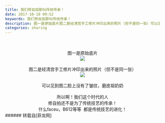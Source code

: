 ```yaml
---
title: 我们修自拍那叫传统传承！
date: 2017-10-10 09:52
keywords: 我们修自拍那叫传统传承！
description: 图一是原始底片图二是经清宫手工修片冲印出来的照片（但不是同一张）可以见到图二脸上没有了皱纹，磨皮祖奶奶所以啊！我们这个时代的人修自拍还不是为了传统技艺的传承！什么faceu，B612等等  都是传统技艺的进化！
categories: sharing
---
```

<td class="t_f" id="postmessage_921683">

<br/>
<br/>
<div align="center">图一是原始底片<br/>

<img aid="643058" data-cf-modified-1fc5a92206d5855a003dd6ed-="" file="data/attachment/forum/201710/10/095032kobb4x7ka8lfikxi.jpg.thumb.jpg" id="aimg_643058" inpost="1" onclick="" onmouseover="" src="http://www.flw.ph/data/attachment/forum/201710/10/095032kobb4x7ka8lfikxi.jpg" style="cursor:pointer" zoomfile="data/attachment/forum/201710/10/095032kobb4x7ka8lfikxi.jpg"/>


<br/>
<br/>
图二是经清宫手工修片冲印出来的照片（但不是同一张）<br/>

<img aid="643057" data-cf-modified-1fc5a92206d5855a003dd6ed-="" file="data/attachment/forum/201710/10/095030yogx6id2lllf6l5p.jpg.thumb.jpg" id="aimg_643057" inpost="1" onclick="" onmouseover="" src="http://www.flw.ph/data/attachment/forum/201710/10/095030yogx6id2lllf6l5p.jpg" style="cursor:pointer" zoomfile="data/attachment/forum/201710/10/095030yogx6id2lllf6l5p.jpg"/>


<br/>
<br/>
可以见到图二脸上没有了皱纹，磨皮祖奶奶<br/>
<br/>
所以啊！我们这个时代的人<br/>
修自拍还不是为了传统技艺的传承！<br/>
什么faceu，B612等等  都是传统技艺的进化！</div></td>
###### 转载自[菲龙网]